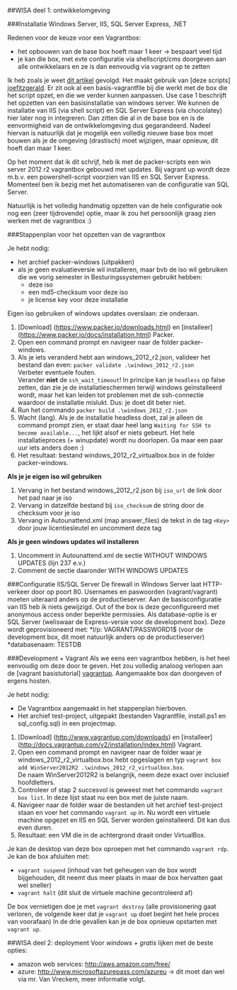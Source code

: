 ##WISA deel 1: ontwikkelomgeving

###Installatie Windows Server, IIS, SQL Server Express, .NET
  
Redenen voor de keuze voor een Vagrantbox:
* het opbouwen van de base box hoeft maar 1 keer -> bespaart veel tijd 
* je kan die box, met evte configuratie via shellscript/cms doorgeven aan alle ontwikkelaars en ze is dan eenvoudig via vagrant op te zetten

Ik heb zoals je weet [dit artikel][tutorial virtualisatie] gevolgd. Het maakt gebruik van [deze scripts] [joefitzgerald]. Er zit ook al een basis-vagrantfile bij die werkt met de box die het script opzet, en die we verder kunnen aanpassen.
Use case 1 beschrijft het opzetten van een basisinstallatie van windows server. We kunnen de installatie van IIS (via shell script) en SQL Server Express (via chocolatey) hier later nog in integreren. Dan zitten die al in de base box en is de eenvormigheid van de ontwikkelomgeving dus gegarandeerd. Nadeel hiervan is natuurlijk dat je mogelijk een volledig nieuwe base box moet bouwen als je de omgeving (drastisch) moet wijzigen, maar opnieuw, dit hoeft dan maar 1 keer.  

Op het moment dat ik dit schrijf, heb ik met de packer-scripts een win server 2012 r2 vagrantbox gebouwd met updates. Bij vagrant up wordt deze m.b.v. een powershell-script voorzien van IIS en SQL Server Express. Momenteel ben ik bezig met het automatiseren van de configuratie van SQL Server.  

Natuurlijk is het volledig handmatig opzetten van de hele configuratie ook nog een (zeer tijdrovende) optie, maar ik zou het persoonlijk graag zien werken met de vagrantbox :)

###Stappenplan voor het opzetten van de vagrantbox

Je hebt nodig:
* het archief packer-windows (uitpakken)
* als je geen evaluatieversie wil installeren, maar bvb de iso wil gebruiken die we vorig semester in Besturingssystemen gebruikt hebben:
   * deze iso
   * een md5-checksum voor deze iso
   * je license key voor deze installatie
   
Eigen iso gebruiken of windows updates overslaan: zie onderaan.  

1. [Download] (https://www.packer.io/downloads.html) en [installeer] (https://www.packer.io/docs/installation.html) Packer.
2. Open een command prompt en navigeer naar de folder packer-windows.
3. Als je iets veranderd hebt aan windows_2012_r2.json, valideer het bestand dan even: `packer validate .\windows_2012_r2.json`  
   Verbeter eventuele fouten.  
   Verander **niet** de `ssh_wait_timeout`! In principe kan je `headless` op false zetten, dan zie je de installatieschermen terwijl windows geïnstalleerd wordt, maar het kan leiden tot problemen met de ssh-connectie waardoor de installatie mislukt. Dus: je doet dit beter niet.
4. Run het commando `packer build .\windows_2012_r2.json`
5. Wacht (lang). Als je de installatie headless doet, zal je alleen de command prompt zien, er staat daar heel lang `Waiting for SSH to become available...`, het lijkt alsof er niets gebeurt. Het hele installatieproces (+ winupdate) wordt nu doorlopen. Ga maar een paar uur iets anders doen :)
6. Het resultaat: bestand windows_2012_r2_virtualbox.box in de folder packer-windows.

**Als je je eigen iso wil gebruiken**

1. Vervang in het bestand windows_2012_r2.json bij `iso_url` de link door het pad naar je iso
2. Vervang in datzelfde bestand bij `iso_checksum` de string door de checksum voor je iso
3. Vervang in Autounattend.xml (map answer_files) de tekst in de tag `<Key>` door jouw licentiesleutel en uncomment deze tag

**Als je geen windows updates wil installeren**

1. Uncomment in Autounattend.xml de sectie WITHOUT WINDOWS UPDATES (lijn 237 e.v.)
2. Comment de sectie daaronder WITH WINDOWS UPDATES

###Configuratie IIS/SQL Server
De firewall in Windows Server laat HTTP-verkeer door op poort 80. Usernames en paswoorden (vagrant/vagrant) moeten uiteraard anders op de productieserver.
Aan de basisconfiguratie van IIS heb ik niets gewijzigd. Out of the box is deze geconfigureerd met anonymous access onder beperkte permissies.
Als database-optie is er SQL Server (weliswaar de Express-versie voor de development box). Deze wordt geprovisioneerd met:
*l/p: VAGRANT/PASSWORD1$ (voor de development box, dit moet natuurlijk anders op de productieserver)
*databasenaam: TESTDB 

###Development + Vagrant
Als we eens een vagrantbox hebben, is het heel eenvoudig om deze door te geven. Het zou volledig analoog verlopen aan de [vagrant basistutorial] [vagrantup]. Aangemaakte box dan doorgeven of ergens hosten.

Je hebt nodig:
* De Vagrantbox aangemaakt in het stappenplan hierboven.
* Het archief test-project, uitgepakt (bestanden Vagrantfile, install.ps1 en sql_config.sql) in een projectmap.

1. [Download] (http://www.vagrantup.com/downloads) en [installeer] (http://docs.vagrantup.com/v2/installation/index.html) Vagrant.
2. Open een command prompt en navigeer naar de folder waar je windows_2012_r2_virtualbox.box hebt opgeslagen en typ `vagrant box add WinServer2012R2 .\windows_2012_r2_virtualbox.box`.  
   De naam WinServer2012R2 is belangrijk, neem deze exact over inclusief hoofdletters.
3. Controleer of stap 2 succesvol is geweest met het commando `vagrant box list`. In deze lijst staat nu een box met de juiste naam.
4. Navigeer naar de folder waar de bestanden uit het archief test-project staan en voer het commando `vagrant up` in. Nu wordt een virtuele machine opgezet en IIS en SQL Server worden geïnstalleerd. Dit kan dus even duren.
5. Resultaat: een VM die in de achtergrond draait onder VirtualBox.

Je kan de desktop van deze box oproepen met het commando `vagrant rdp`.
Je kan de box afsluiten met: 
* `vagrant suspend` (inhoud van het geheugen van de box wordt bijgehouden, dit neemt dus meer plaats in maar de box hervatten gaat wel sneller)
* `vagrant halt` (dit sluit de virtuele machine gecontroleerd af)

De box vernietigen doe je met `vagrant destroy` (alle provisionering gaat verloren, de volgende keer dat je `vagrant up` doet begint het hele proces van voorafaan)
In de drie gevallen kan je de box opnieuw opstarten met `vagrant up`.

##WISA deel 2: deployment
Voor *windows + gratis* lijken met de beste opties: 
* amazon web services: http://aws.amazon.com/free/   
* azure: http://www.microsoftazurepass.com/azureu -> dit moet dan wel via mr. Van Vreckem, meer informatie volgt.

[tutorial virtualisatie]: http://www.developer.com/net/virtualize-your-windows-development-environments-with-vagrant-packer-and-chocolatey-part-1.html
[joefitzgerald]: https://github.com/joefitzgerald/packer-windows
[kensykora]: https://atlas.hashicorp.com/kensykora/boxes/windows_2012_r2_standard
[vagrantup]: http://docs.vagrantup.com/v2/getting-started/index.html




   
